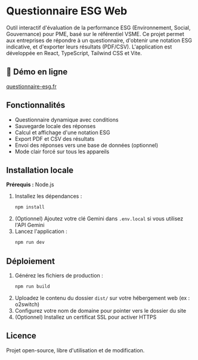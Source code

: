 
# Questionnaire ESG Web

Outil interactif d'évaluation de la performance ESG (Environnement, Social, Gouvernance) pour PME, basé sur le référentiel VSME. Ce projet permet aux entreprises de répondre à un questionnaire, d'obtenir une notation ESG indicative, et d'exporter leurs résultats (PDF/CSV). L'application est développée en React, TypeScript, Tailwind CSS et Vite.

## 🚀 Démo en ligne

[questionnaire-esg.fr](https://questionnaire-esg.fr/)

## Fonctionnalités
- Questionnaire dynamique avec conditions
- Sauvegarde locale des réponses
- Calcul et affichage d'une notation ESG
- Export PDF et CSV des résultats
- Envoi des réponses vers une base de données (optionnel)
- Mode clair forcé sur tous les appareils

## Installation locale

**Prérequis :** Node.js

1. Installez les dépendances :
   ```bash
   npm install
   ```
2. (Optionnel) Ajoutez votre clé Gemini dans `.env.local` si vous utilisez l'API Gemini
3. Lancez l'application :
   ```bash
   npm run dev
   ```

## Déploiement

1. Générez les fichiers de production :
   ```bash
   npm run build
   ```
2. Uploadez le contenu du dossier `dist/` sur votre hébergement web (ex : o2switch)
3. Configurez votre nom de domaine pour pointer vers le dossier du site
4. (Optionnel) Installez un certificat SSL pour activer HTTPS

## Licence

Projet open-source, libre d'utilisation et de modification.
